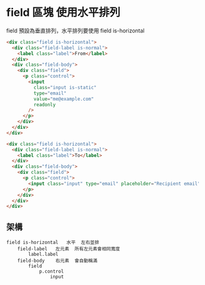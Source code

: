 # field 區塊 使用水平排列

field 預設為垂直排列，水平排列要使用 field is-horizontal


```html
<div class="field is-horizontal">
  <div class="field-label is-normal">
    <label class="label">From</label>
  </div>
  <div class="field-body">
    <div class="field">
      <p class="control">
        <input
          class="input is-static"
          type="email"
          value="me@example.com"
          readonly
        />
      </p>
    </div>
  </div>
</div>

<div class="field is-horizontal">
  <div class="field-label is-normal">
    <label class="label">To</label>
  </div>
  <div class="field-body">
    <div class="field">
      <p class="control">
        <input class="input" type="email" placeholder="Recipient email" />
      </p>
    </div>
  </div>
</div>
```



## 架構
    field is-horizontal   水平  左右並排
        field-label   左元素  所有左元素會相同寬度
            label.label
        field-body    右元素  會自動稱滿
            field
                p.control
                    input


